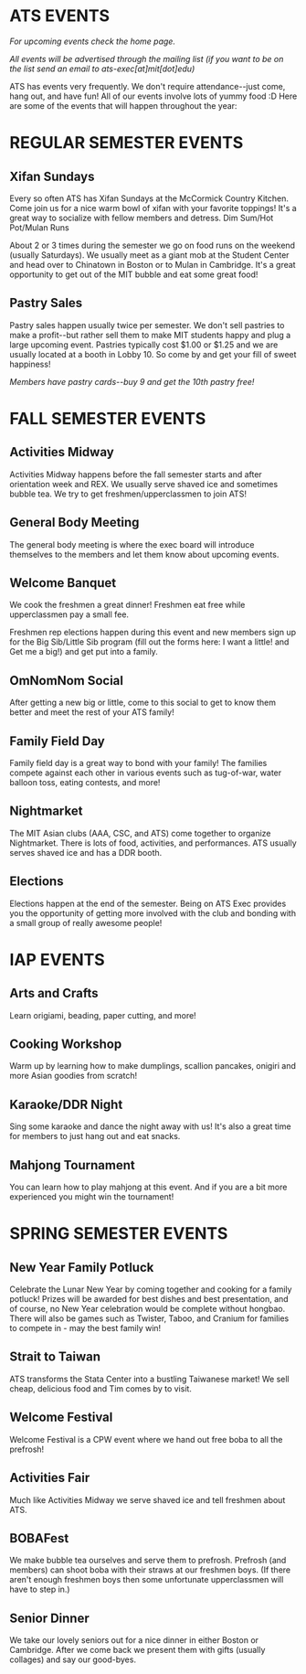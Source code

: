 # ATS EVENTS

*For upcoming events check the home page.*

*All events will be advertised through the mailing list (if you want to be on the list send an email to ats-exec[at]mit[dot]edu)*

ATS has events very frequently. We don't require attendance--just come, hang out, and have fun! All of our events involve lots of yummy food :D Here are some of the events that will happen throughout the year:

# REGULAR SEMESTER EVENTS

## Xifan Sundays

Every so often ATS has Xifan Sundays at the McCormick Country Kitchen. Come join us for a nice warm bowl of xifan with your favorite toppings! It's a great way to socialize with fellow members and detress.
Dim Sum/Hot Pot/Mulan Runs

About 2 or 3 times during the semester we go on food runs on the weekend (usually Saturdays). We usually meet as a giant mob at the Student Center and head over to Chinatown in Boston or to Mulan in Cambridge. It's a great opportunity to get out of the MIT bubble and eat some great food!

<div class="inline-image xifan"></div>

## Pastry Sales

Pastry sales happen usually twice per semester. We don't sell pastries to make a profit--but rather sell them to make MIT students happy and plug a large upcoming event. Pastries typically cost $1.00 or $1.25 and we are usually located at a booth in Lobby 10. So come by and get your fill of sweet happiness! 

*Members have pastry cards--buy 9 and get the 10th pastry free!*

# FALL SEMESTER EVENTS

## Activities Midway

Activities Midway happens before the fall semester starts and after orientation week and REX. We usually serve shaved ice and sometimes bubble tea. We try to get freshmen/upperclassmen to join ATS!

## General Body Meeting

The general body meeting is where the exec board will introduce themselves to the members and let them know about upcoming events.

## Welcome Banquet

We cook the freshmen a great dinner! Freshmen eat free while upperclassmen pay a small fee.

Freshmen rep elections happen during this event and new members sign up for the Big Sib/Little Sib program (fill out the forms here: I want a little! and Get me a big!) and get put into a family.

<div class="inline-image banquet"></div>

## OmNomNom Social

After getting a new big or little, come to this social to get to know them better and meet the rest of your ATS family!

## Family Field Day

Family field day is a great way to bond with your family! The families compete against each other in various events such as tug-of-war, water balloon toss, eating contests, and more!

<div class="inline-image familyday"></div>

## Nightmarket

The MIT Asian clubs (AAA, CSC, and ATS) come together to organize Nightmarket. There is lots of food, activities, and performances. ATS usually serves shaved ice and has a DDR booth.

<div class="inline-image nightmarket"></div>

## Elections
Elections happen at the end of the semester. Being on ATS Exec provides you the opportunity of getting more involved with the club and bonding with a small group of really awesome people!

# IAP EVENTS

## Arts and Crafts

Learn origiami, beading, paper cutting, and more!

<div class="inline-image artscrafts"></div>

## Cooking Workshop
Warm up by learning how to make dumplings, scallion pancakes, onigiri and more Asian goodies from scratch!

## Karaoke/DDR Night
Sing some karaoke and dance the night away with us! It's also a great time for members to just hang out and eat snacks.

## Mahjong Tournament

You can learn how to play mahjong at this event. And if you are a bit more experienced you might win the tournament!

# SPRING SEMESTER EVENTS

## New Year Family Potluck
Celebrate the Lunar New Year by coming together and cooking for a family potluck! Prizes will be awarded for best dishes and best presentation, and of course, no New Year celebration would be complete without hongbao. There will also be games such as Twister, Taboo, and Cranium for families to compete in - may the best family win!

## Strait to Taiwan

ATS transforms the Stata Center into a bustling Taiwanese market! We sell cheap, delicious food and Tim comes by to visit.

<div class="inline-image straighttotaiwan"></div>

## Welcome Festival
Welcome Festival is a CPW event where we hand out free boba to all the prefrosh!

## Activities Fair
Much like Activities Midway we serve shaved ice and tell freshmen about ATS.

## BOBAFest
We make bubble tea ourselves and serve them to prefrosh. Prefrosh (and members) can shoot boba with their straws at our freshmen boys. (If there aren't enough freshmen boys then some unfortunate upperclassmen will have to step in.)

## Senior Dinner
We take our lovely seniors out for a nice dinner in either Boston or Cambridge. After we come back we present them with gifts (usually collages) and say our good-byes.
